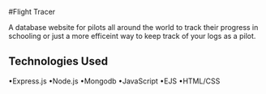 #Flight Tracer 

A database website for pilots all around the world to track their progress in schooling or just a more efficeint way to keep track of your logs as a pilot.

## Technologies Used

•Express.js
•Node.js
•Mongodb
•JavaScript
•EJS
•HTML/CSS
